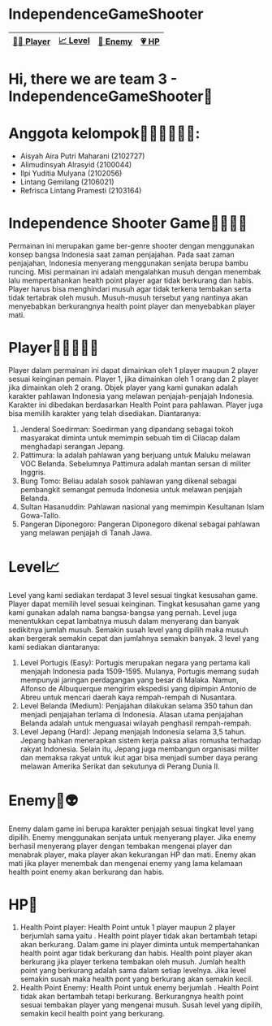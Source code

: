 # IndependenceGameShooter

| [👨‍💻 Player](#player) | [📈 Level](#level) | [👾 Enemy](#enemy) | [💗 HP](#hp) |
| --------------- | -------- | ----------- | ----------- |

# Hi, there we are team 3 - IndependenceGameShooter👋

# Anggota kelompok🙋🏻‍♀️🙋🏻‍♂️:

- Aisyah Aira Putri Maharani (2102727)
- Alimudinsyah Alrasyid (2100044)
- Ilpi Yuditia Mulyana (2102056)
- Lintang Gemilang (2106021)
- Refrisca Lintang Pramesti (2103164)

# Independence Shooter Game🏃🏻‍♂️🚀
Permainan ini merupakan game ber-genre shooter dengan menggunakan konsep bangsa Indonesia saat zaman penjajahan. Pada saat zaman penjajahan, Indonesia menyerang menggunakan senjata berupa bambu runcing. Misi permainan ini adalah mengalahkan musuh dengan menembak lalu mempertahankan health point player agar tidak berkurang dan habis. Player harus bisa menghindari musuh agar tidak terkena tembakan serta tidak tertabrak oleh musuh. Musuh-musuh tersebut yang nantinya akan menyebabkan berkurangnya health point player dan menyebabkan player mati.

# Player👩🏻‍💻👩‍💻
Player dalam permainan ini dapat dimainkan oleh 1 player maupun 2 player sesuai keinginan pemain. Player 1, jika dimainkan oleh 1 orang dan 2 player jika dimainkan oleh 2 orang. Objek player yang kami gunakan adalah karakter pahlawan Indonesia yang melawan penjajah-penjajah Indonesia. Karakter ini dibedakan berdasarkan Health Point para pahlawan. Player juga bisa memilih karakter yang telah disediakan. Diantaranya:
1. Jenderal Soedirman: Soedirman yang dipandang sebagai tokoh masyarakat diminta untuk memimpin sebuah tim di Cilacap dalam menghadapi serangan Jepang.
2. Pattimura: Ia adalah pahlawan yang berjuang untuk Maluku melawan VOC Belanda. Sebelumnya Pattimura adalah mantan sersan di militer Inggris.
3. Bung Tomo: Beliau adalah sosok pahlawan yang dikenal sebagai pembangkit semangat pemuda Indonesia untuk melawan penjajah Belanda.
4. Sultan Hasanuddin: Pahlawan nasional yang memimpin Kesultanan Islam Gowa-Tallo.
5. Pangeran Diponegoro: Pangeran Diponegoro dikenal sebagai pahlawan yang melawan penjajah di Tanah Jawa.

# Level📈
Level yang kami sediakan terdapat 3 level sesuai tingkat kesusahan game. Player dapat memilih level sesuai keinginan. Tingkat kesusahan game yang kami gunakan adalah nama bangsa-bangsa yang pernah. Level juga menentukkan cepat lambatnya musuh dalam menyerang dan banyak sedikitnya jumlah musuh. Semakin susah level yang dipilih maka musuh akan bergerak semakin cepat dan jumlahnya semakin banyak. 3 level yang kami sediakan diantaranya:
1. Level Portugis (Easy): Portugis merupakan negara yang pertama kali menjajah Indonesia pada 1509-1595. Mulanya, Portugis memang sudah mempunyai jaringan perdagangan yang besar di Malaka. Namun, Alfonso de Albuquerque mengirim ekspedisi yang dipimpin Antonio de Abreu untuk mencari daerah kaya rempah-rempah di Nusantara.
2. Level Belanda (Medium): Penjajahan dilakukan selama 350 tahun dan menjadi penjajahan terlama di Indonesia. Alasan utama penjajahan Belanda adalah untuk menguasai wilayah penghasil rempah-rempah.
3. Level Jepang (Hard): Jepang menjajah Indonesia selama 3,5 tahun. Jepang bahkan menerapkan sistem kerja paksa alias romusha terhadap rakyat Indonesia. Selain itu, Jepang juga membangun organisasi militer dan memaksa rakyat untuk ikut agar bisa menjadi sumber daya perang melawan Amerika Serikat dan sekutunya di Perang Dunia II.

# Enemy👾👽
Enemy dalam game ini berupa karakter penjajah sesuai tingkat level yang dipilih. Enemy menggunakan senjata untuk menyerang player. Jika enemy berhasil menyerang player dengan tembakan mengenai player dan menabrak player, maka player akan kekurangan HP dan mati. Enemy akan mati jika player menembak dan mengenai enemy yang lama kelamaan health point enemy akan berkurang dan habis.

# HP💖
1. Health Point player: Health Point untuk 1 player maupun 2 player berjumlah sama yaitu    . Health point player tidak akan bertambah tetapi akan berkurang. Dalam game ini player diminta untuk mempertahankan health point agar tidak berkurang dan habis. Health point player akan berkurang jika player terkena tembakan oleh musuh. Jumlah health point yang berkurang adalah sama dalam setiap levelnya. Jika level semakin susah maka health pont yang berkurang akan semakin kecil.
2. Health Point Enemy: Health Point untuk enemy berjumlah    . Health Point tidak akan bertambah tetapi berkurang. Berkurangnya health point sesuai tembakan player yang mengenai musuh. Susah level yang dipilih, semakin kecil health point yang berkurang.

